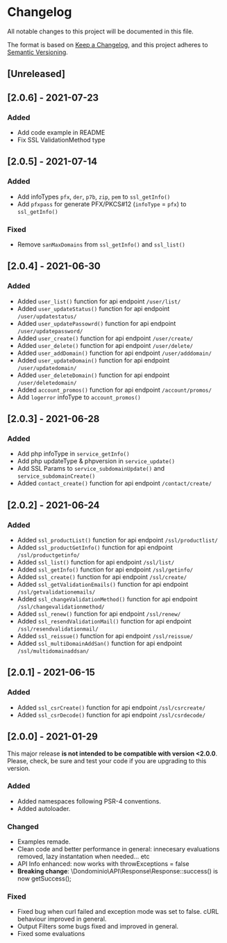 # Changelog
All notable changes to this project will be documented in this file.

The format is based on [Keep a Changelog](https://keepachangelog.com/en/1.0.0/),
and this project adheres to [Semantic Versioning](https://semver.org/spec/v2.0.0.html).

## [Unreleased]

## [2.0.6] - 2021-07-23
### Added
- Add code example in README
- Fix SSL ValidationMethod type

## [2.0.5] - 2021-07-14
### Added
- Add infoTypes `pfx`, `der`, `p7b`, `zip`, `pem` to `ssl_getInfo()`
- Add `pfxpass` for generate PFX/PKCS#12 (`infoType` = `pfx`) to `ssl_getInfo()`

### Fixed
- Remove `sanMaxDomains` from `ssl_getInfo()` and `ssl_list()`

## [2.0.4] - 2021-06-30
### Added
- Added  `user_list()` function for api endpoint `/user/list/`
- Added  `user_updateStatus()` function for api endpoint `/user/updatestatus/`
- Added  `user_updatePassowrd()` function for api endpoint `/user/updatepassword/`
- Added  `user_create()` function for api endpoint `/user/create/`
- Added  `user_delete()` function for api endpoint `/user/delete/`
- Added  `user_addDomain()` function for api endpoint `/user/adddomain/`
- Added  `user_updateDomain()` function for api endpoint `/user/updatedomain/`
- Added  `user_deleteDomain()` function for api endpoint `/user/deletedomain/`
- Added  `account_promos()` function for api endpoint `/account/promos/`
- Add `logerror` infoType to `account_promos()`

## [2.0.3] - 2021-06-28
### Added
- Add php infoType in `service_getInfo()`
- Add php updateType & phpversion in `service_update()`
- Add SSL Params to `service_subdomainUpdate()` and `service_subdomainCreate()`
- Added  `contact_create()` function for api endpoint `/contact/create/`

## [2.0.2] - 2021-06-24
### Added
- Added  `ssl_productList()` function for api endpoint `/ssl/productlist/`
- Added  `ssl_productGetInfo()` function for api endpoint `/ssl/productgetinfo/`
- Added  `ssl_list()` function for api endpoint `/ssl/list/`
- Added  `ssl_getInfo()` function for api endpoint `/ssl/getinfo/`
- Added  `ssl_create()` function for api endpoint `/ssl/create/`
- Added  `ssl_getValidationEmails()` function for api endpoint `/ssl/getvalidationemails/`
- Added  `ssl_changeValidationMethod()` function for api endpoint `/ssl/changevalidationmethod/`
- Added  `ssl_renew()` function for api endpoint `/ssl/renew/`
- Added  `ssl_resendValidationMail()` function for api endpoint `/ssl/resendvalidationmail/`
- Added  `ssl_reissue()` function for api endpoint `/ssl/reissue/`
- Added  `ssl_multiDomainAddSan()` function for api endpoint `/ssl/multidomainaddsan/`

## [2.0.1] - 2021-06-15
### Added
- Added  `ssl_csrCreate()` function for api endpoint `/ssl/csrcreate/`
- Added  `ssl_csrDecode()` function for api endpoint `/ssl/csrdecode/`

## [2.0.0] - 2021-01-29
This major release **is not intended to be compatible with version <2.0.0**. Please, check, be sure and test your code if you are upgrading to this version.

### Added
- Added namespaces following PSR-4 conventions.
- Added autoloader.


### Changed
- Examples remade.
- Clean code and better performance in general: innecesary evaluations removed, lazy instantation when needed... etc
- API Info enhanced: now works with throwExceptions = false
- **Breaking change**: \Dondominio\API\Response\Response::success() is now getSuccess();

### Fixed
- Fixed bug when curl failed and exception mode was set to false. cURL behaviour improved in general.
- Output Filters some bugs fixed and improved in general.
- Fixed some evaluations